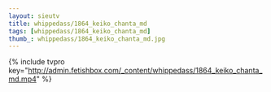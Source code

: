 ```yaml
--- 
layout: sieutv
title: whippedass/1864_keiko_chanta_md
tags: [whippedass/1864_keiko_chanta_md]
thumb_: whippedass/1864_keiko_chanta_md.jpg
---
```

{% include tvpro key="http://admin.fetishbox.com/_content/whippedass/1864_keiko_chanta_md.mp4" %} 
